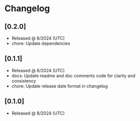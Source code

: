 # Changelog

## [0.2.0]

- Released @ 8/2024 (UTC)
- chore: Update dependencies

## [0.1.1]

- Released @ 8/2024 (UTC)
- docs: Update readme and doc comments code for clarity and consistency
- chore: Update release date format in changelog

## [0.1.0]

- Released @ 8/2024 (UTC)

